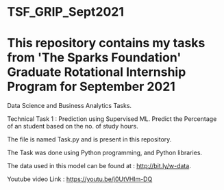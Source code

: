 # TSF_GRIP_Sept2021

# This repository contains my tasks from 'The Sparks Foundation' Graduate Rotational Internship Program for September 2021 

Data Science and Business Analytics Tasks.

Technical Task 1 : Prediction using Supervised  ML.
Predict the Percentage of an student based on the no. of study hours.

The file is named Task.py and is present in this repository.

The Task was done using Python programming, and Python libraries.

The data used in this model can be found at : http://bit.ly/w-data.

Youtube video Link : https://youtu.be/j0UtVHlm-DQ
